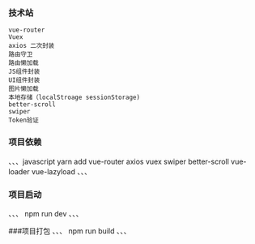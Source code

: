 ### 技术站
    vue-router
    Vuex
    axios 二次封装
    路由守卫
    路由懒加载
    JS组件封装
    UI组件封装
    图片懒加载
    本地存储（localStroage sessionStorage)
    better-scroll
    swiper
    Token验证

###  项目依赖
、、、javascript
      yarn add vue-router axios vuex swiper better-scroll vue-loader vue-lazyload
、、、

### 项目启动
、、、
     npm run dev
、、、

###项目打包
、、、
    npm run build
、、、